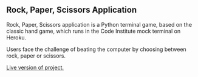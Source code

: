## Rock, Paper, Scissors Application

<p>Rock, Paper, Scissors application is a Python terminal game, based on the classic hand game, which runs in the Code Institute mock terminal on Heroku.</p>
<p>Users face the challenge of beating the computer by choosing between rock, paper or scissors.</p>
<a href="">Live version of project.<a>
